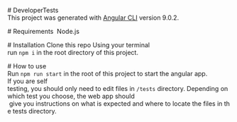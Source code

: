 # DeveloperTests
This project was generated with [Angular CLI](https://github.com/angular/angular-cli) version 9.0.2.

# Requirements
 Node.js

# Installation
Clone this repo
Using your terminal run `npm i` in the root directory of this project.

# How to use
Run `npm run start` in the root of this project to start the angular app.
If you are self testing, you should only need to edit files in `/tests` directory. Depending on which test you choose, the web app should  give you instructions on what is expected and where to locate the files in the tests directory.

